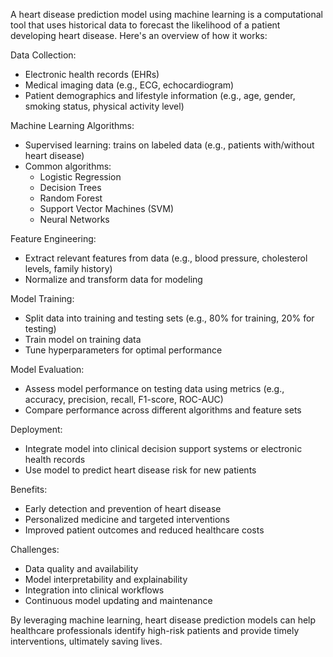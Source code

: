 A heart disease prediction model using machine learning is a computational tool that uses historical data to forecast the likelihood of a patient developing heart disease. Here's an overview of how it works:

Data Collection:

- Electronic health records (EHRs)
- Medical imaging data (e.g., ECG, echocardiogram)
- Patient demographics and lifestyle information (e.g., age, gender, smoking status, physical activity level)

Machine Learning Algorithms:

- Supervised learning: trains on labeled data (e.g., patients with/without heart disease)
- Common algorithms:
    - Logistic Regression
    - Decision Trees
    - Random Forest
    - Support Vector Machines (SVM)
    - Neural Networks

Feature Engineering:

- Extract relevant features from data (e.g., blood pressure, cholesterol levels, family history)
- Normalize and transform data for modeling

Model Training:

- Split data into training and testing sets (e.g., 80% for training, 20% for testing)
- Train model on training data
- Tune hyperparameters for optimal performance

Model Evaluation:

- Assess model performance on testing data using metrics (e.g., accuracy, precision, recall, F1-score, ROC-AUC)
- Compare performance across different algorithms and feature sets

Deployment:

- Integrate model into clinical decision support systems or electronic health records
- Use model to predict heart disease risk for new patients

Benefits:

- Early detection and prevention of heart disease
- Personalized medicine and targeted interventions
- Improved patient outcomes and reduced healthcare costs

Challenges:

- Data quality and availability
- Model interpretability and explainability
- Integration into clinical workflows
- Continuous model updating and maintenance

By leveraging machine learning, heart disease prediction models can help healthcare professionals identify high-risk patients and provide timely interventions, ultimately saving lives.
